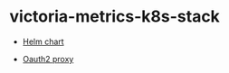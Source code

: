 # victoria-metrics-k8s-stack

* [Helm chart](https://github.com/VictoriaMetrics/helm-charts/tree/master/charts/victoria-metrics-k8s-stack)

* [Oauth2 proxy](https://github.com/oauth2-proxy/manifests)
